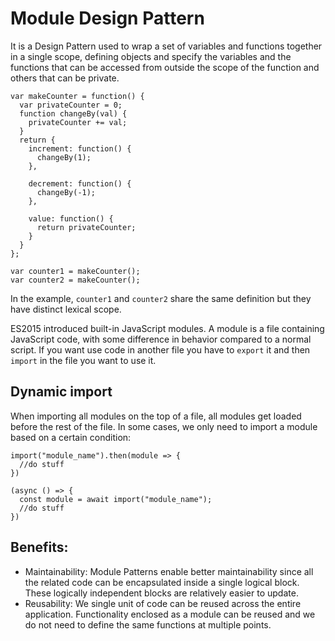 # Module Design Pattern

It is a Design Pattern used to wrap a set of variables and functions together in a single scope, defining objects and specify the variables and the functions that can be accessed from outside the scope of the function and others that can be private.

```
var makeCounter = function() {
  var privateCounter = 0;
  function changeBy(val) {
    privateCounter += val;
  }
  return {
    increment: function() {
      changeBy(1);
    },

    decrement: function() {
      changeBy(-1);
    },

    value: function() {
      return privateCounter;
    }
  }
};

var counter1 = makeCounter();
var counter2 = makeCounter();

```

In the example, `counter1` and `counter2` share the same definition but they have distinct lexical scope.

ES2015 introduced built-in JavaScript modules. A module is a file containing JavaScript code, with some difference in behavior compared to a normal script.
If you want use code in another file you have to `export` it and then `import` in the file you want to use it.

## Dynamic import
When importing all modules on the top of a file, all modules get loaded before the rest of the file. In some cases, we only need to import a module based on a certain condition:

```
import("module_name").then(module => {
  //do stuff
})

(async () => {
  const module = await import("module_name");
  //do stuff
})

```

## Benefits:
- Maintainability: Module Patterns enable better maintainability since all the related code can be encapsulated inside a single logical block. These logically independent blocks are relatively easier to update.
- Reusability: We single unit of code can be reused across the entire application. Functionality enclosed as a module can be reused and we do not need to define the same functions at multiple points.